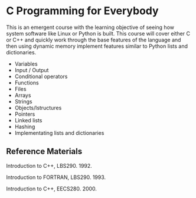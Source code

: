 
C Programming for Everybody
===========================

This is an emergent course with the learning objective of seeing how system software
like Linux or Python is built.  This course will cover either C or C++ and quickly work through
the base features of the language and then using dynamic memory implement features similar to 
Python lists and dictionaries.

* Variables
* Input / Output
* Conditional operators
* Functions
* Files
* Arrays
* Strings
* Objects/lstructures
* Pointers
* Linked lists
* Hashing
* Implementating lists and dictionaries


Reference Materials
------------------

Introduction to C++, LBS290. 1992.

Introduction to FORTRAN, LBS290. 1993.

Introduction to C++, EECS280. 2000.

